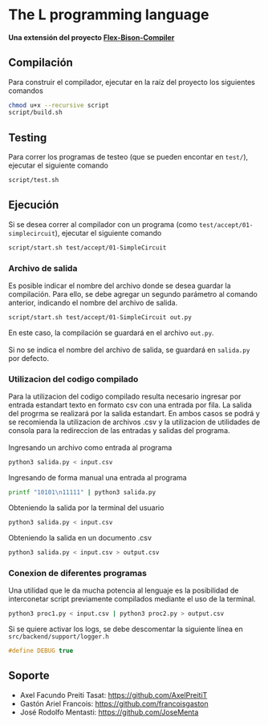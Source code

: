 # The L programming language

#### Una extensión del proyecto [Flex-Bison-Compiler](https://github.com/agustin-golmar/Flex-Bison-Compiler) 

## Compilación
Para construir el compilador, ejecutar en la raíz del proyecto los siguientes comandos

```bash
chmod u+x --recursive script
script/build.sh
```

## Testing
Para correr los programas de testeo (que se pueden encontar en `test/`), ejecutar el siguiente comando
```bash
script/test.sh
```

## Ejecución 
Si se desea correr al compilador con un programa (como `test/accept/01-simplecircuit`), ejecutar el siguiente comando
```bash
script/start.sh test/accept/01-SimpleCircuit
```
### Archivo de salida
Es posible indicar el nombre del archivo donde se desea guardar la compilación.
Para ello, se debe agregar un segundo parámetro al comando anterior, indicando el nombre del archivo de salida.
```bash
script/start.sh test/accept/01-SimpleCircuit out.py
```
En este caso, la compilación se guardará en el archivo `out.py`.
<br>
<br>
Si no se indica el nombre del archivo de salida, se guardará en `salida.py` por defecto.

### Utilizacion del codigo compilado
Para la utilizacion del codigo compilado resulta necesario ingresar por entrada estandart texto en formato csv con una entrada por fila.
La salida del progrma se realizará por la salida estandart.
En ambos casos se podrá y se recomienda la utilizacion de archivos .csv y la utilizacion de utilidades de consola para la redireccion de las entradas y salidas del programa.
<br>
<br>
Ingresando un archivo como entrada al programa 
```bash
python3 salida.py < input.csv
```
Ingresando de forma manual una entrada al programa
```bash
printf "10101\n11111" | python3 salida.py
```
Obteniendo la salida por la terminal del usuario
```bash
python3 salida.py < input.csv
```
Obteniendo la salida en un documento .csv
```bash
python3 salida.py < input.csv > output.csv
```
### Conexion de diferentes programas
Una utilidad que le da mucha potencia al lenguaje es la posibilidad de interconetar script previamente compilados mediante el uso de la terminal.
```bash
python3 proc1.py < input.csv | python3 proc2.py > output.csv
```
Si se quiere activar los logs, se debe descomentar la siguiente línea en `src/backend/support/logger.h`
```c
#define DEBUG true
```

## Soporte

* Axel Facundo Preiti Tasat: https://github.com/AxelPreitiT
* Gastón Ariel Francois: https://github.com/francoisgaston
* José Rodolfo Mentasti: https://github.com/JoseMenta
